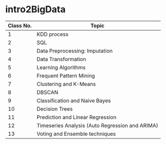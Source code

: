 # intro2BigData

| Class No. |Topic|
|-----------|-----|
| 1         |KDD process|
| 2         |SQL|
| 3         |Data Preprocessing: Imputation|
| 4         |Data Transformation|
| 5         |Learning Algorithms|
| 6         |Frequent Pattern Mining|
| 7         |Clustering and K-Means|
| 8         | DBSCAN               |
| 9         | Classification and Naive Bayes|
| 10        | Decision Trees                |
| 11        | Prediction and Linear Regression |
| 12        | Timeseries Analysis (Auto Regression and ARIMA)         |
| 13        | Voting and Ensemble techniques |
 
